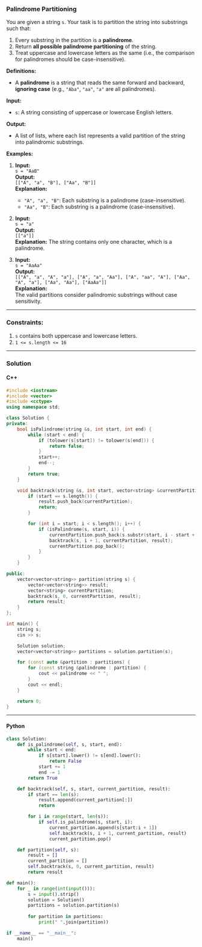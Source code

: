 ### Palindrome Partitioning

You are given a string `s`. Your task is to partition the string into substrings such that:

1. Every substring in the partition is a **palindrome**.
2. Return **all possible palindrome partitioning** of the string.
3. Treat uppercase and lowercase letters as the same (i.e., the comparison for palindromes should be case-insensitive).

**Definitions:**

- A **palindrome** is a string that reads the same forward and backward, **ignoring case** (e.g., `"Aba"`, `"aa"`, `"a"` are all palindromes).

**Input:**

- `s`: A string consisting of uppercase or lowercase English letters.

**Output:**

- A list of lists, where each list represents a valid partition of the string into palindromic substrings.

**Examples:**

1. **Input:**  
    `s = "AaB"`  
    **Output:**  
    `[["A", "a", "B"], ["Aa", "B"]]`  
    **Explanation:**
    
    - `"A", "a", "B"`: Each substring is a palindrome (case-insensitive).
    - `"Aa", "B"`: Each substring is a palindrome (case-insensitive).
2. **Input:**  
    `s = "a"`  
    **Output:**  
    `[["a"]]`  
    **Explanation:** The string contains only one character, which is a palindrome.
    
3. **Input:**  
    `s = "AaAa"`  
    **Output:**  
    `[["A", "a", "A", "a"], ["A", "a", "Aa"], ["A", "aa", "A"], ["Aa", "A", "a"], ["Aa", "Aa"], ["AaAa"]]`  
    **Explanation:**  
    The valid partitions consider palindromic substrings without case sensitivity.

---

### Constraints:
1. `s` contains both uppercase and lowercase letters.
2. `1 <= s.length <= 16`

---

### Solution

#### C++

```cpp
#include <iostream>
#include <vector>
#include <cctype>
using namespace std;

class Solution {
private:
    bool isPalindrome(string &s, int start, int end) {
        while (start < end) {
            if (tolower(s[start]) != tolower(s[end])) {
                return false;
            }
            start++;
            end--;
        }
        return true;
    }

    void backtrack(string &s, int start, vector<string> &currentPartition, vector<vector<string>> &result) {
        if (start == s.length()) {
            result.push_back(currentPartition);
            return;
        }

        for (int i = start; i < s.length(); i++) {
            if (isPalindrome(s, start, i)) {
                currentPartition.push_back(s.substr(start, i - start + 1));
                backtrack(s, i + 1, currentPartition, result);
                currentPartition.pop_back();
            }
        }
    }

public:
    vector<vector<string>> partition(string s) {
        vector<vector<string>> result;
        vector<string> currentPartition;
        backtrack(s, 0, currentPartition, result);
        return result;
    }
};

int main() {
    string s;
    cin >> s;

    Solution solution;
    vector<vector<string>> partitions = solution.partition(s);

    for (const auto &partition : partitions) {
        for (const string &palindrome : partition) {
            cout << palindrome << " ";
        }
        cout << endl;
    }

    return 0;
}
```

---

#### Python

```python
class Solution:
    def is_palindrome(self, s, start, end):
        while start < end:
            if s[start].lower() != s[end].lower():
                return False
            start += 1
            end -= 1
        return True

    def backtrack(self, s, start, current_partition, result):
        if start == len(s):
            result.append(current_partition[:])
            return

        for i in range(start, len(s)):
            if self.is_palindrome(s, start, i):
                current_partition.append(s[start:i + 1])
                self.backtrack(s, i + 1, current_partition, result)
                current_partition.pop()

    def partition(self, s):
        result = []
        current_partition = []
        self.backtrack(s, 0, current_partition, result)
        return result

def main():
    for _ in range(int(input())):
	    s = input().strip()
	    solution = Solution()
	    partitions = solution.partition(s)
	
	    for partition in partitions:
	        print(" ".join(partition))

if __name__ == "__main__":
    main()
```
```
